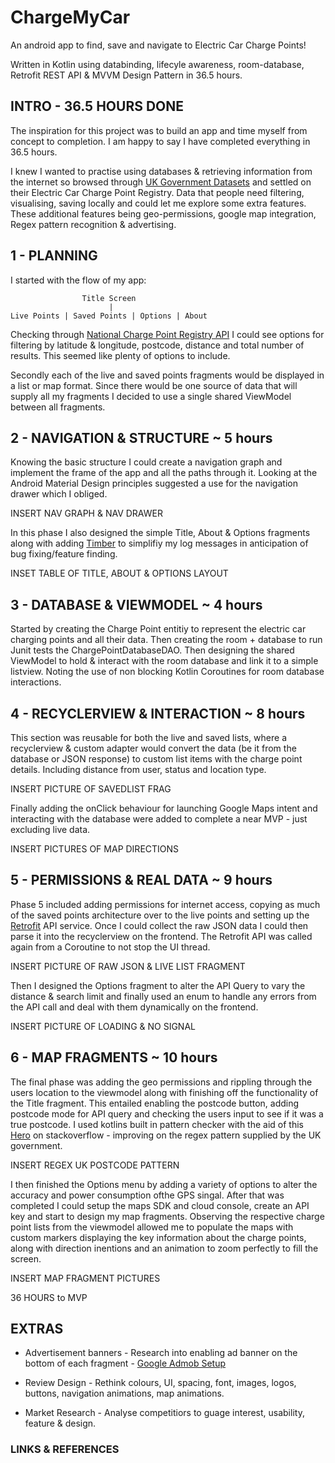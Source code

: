 # ChargeMyCar
An android app to find, save and navigate to Electric Car Charge Points!

Written in Kotlin using databinding, lifecyle awareness, room-database, Retrofit REST API & MVVM Design Pattern in 36.5 hours.

## INTRO - 36.5 HOURS DONE
The inspiration for this project was to build an app and time myself from concept to completion. I am happy to say I have completed everything in 36.5 hours. 

I knew I wanted to practise using databases & retrieving information from the internet so browsed through [UK Government Datasets](https://data.gov.uk/) and settled on their Electric Car Charge Point Registry. Data that people need filtering, visualising, saving locally and could let me explore some extra features. These additional features being geo-permissions, google map integration, Regex pattern recognition & advertising. 

## 1 - PLANNING
I started with the flow of my app: 

                    Title Screen
                          |
    Live Points | Saved Points | Options | About
    
Checking through [National Charge Point Registry API](https://chargepoints.dft.gov.uk/api/help) I could see options for filtering by latitude & longitude, postcode, distance and total number of results. This seemed like plenty of options to include. 

Secondly each of the live and saved points fragments would be displayed in a list or map format. Since there would be one source of data that will supply all my fragments I decided to use a single shared ViewModel between all fragments.

## 2 - NAVIGATION & STRUCTURE ~ 5 hours
Knowing the basic structure I could create a navigation graph and implement the frame of the app and all the paths through it. Looking at the Android Material Design principles suggested a use for the navigation drawer which I obliged.

INSERT NAV GRAPH & NAV DRAWER

In this phase I also designed the simple Title, About & Options fragments along with adding [Timber](https://github.com/JakeWharton/timber) to simplifiy my log messages in anticipation of bug fixing/feature finding.

INSET TABLE OF TITLE, ABOUT & OPTIONS LAYOUT


## 3 - DATABASE & VIEWMODEL ~ 4 hours
Started by creating the Charge Point entitiy to represent the electric car charging points and all their data. Then creating the room + database to run Junit tests the ChargePointDatabaseDAO. Then designing the shared ViewModel to hold & interact with the room database and link it to a simple listview. Noting the use of non blocking Kotlin Coroutines for room database interactions.

## 4 - RECYCLERVIEW & INTERACTION ~ 8 hours
This section was reusable for both the live and saved lists, where a recyclerview & custom adapter would convert the data (be it from the database or JSON response) to custom list items with the charge point details. Including distance from user, status and location type.

INSERT PICTURE OF SAVEDLIST FRAG

Finally adding the onClick behaviour for launching Google Maps intent and interacting with the database were added to complete a near MVP - just excluding live data.

INSERT PICTURES OF MAP DIRECTIONS

## 5 - PERMISSIONS & REAL DATA ~ 9 hours
Phase 5 included adding permissions for internet access, copying as much of the saved points architecture over to the live points and setting up the [Retrofit](https://square.github.io/retrofit/) API service. Once I could collect the raw JSON data I could then parse it into the recyclerview on the frontend. The Retrofit API was called again from a Coroutine to not stop the UI thread. 

INSERT PICTURE OF RAW JSON & LIVE LIST FRAGMENT

Then I designed the Options fragment to alter the API Query to vary the distance & search limit and finally used an enum to handle any errors from the API call and deal with them dynamically on the frontend.

INSERT PICTURE OF LOADING & NO SIGNAL 

## 6 - MAP FRAGMENTS ~ 10 hours
The final phase was adding the geo permissions and rippling through the users location to the viewmodel along with finishing off the functionality of the Title fragment. This entailed enabling the postcode button, adding postcode mode for API query and checking the users input to see if it was a true postcode. I used kotlins built in pattern checker with the aid of this [Hero](https://stackoverflow.com/questions/164979/regex-for-matching-uk-postcodes) on stackoverflow - improving on the regex pattern supplied by the UK government.

INSERT REGEX UK POSTCODE PATTERN

I then finished the Options menu by adding a variety of options to alter the accuracy and power consumption ofthe GPS singal. After that was completed I could setup the maps SDK and cloud console, create an API key and start to design my map fragments. Observing the respective charge point lists from the viewmodel allowed me to populate the maps with custom markers displaying the key information about the charge points, along with direction inentions and an animation to zoom perfectly to fill the screen.

INSERT MAP FRAGMENT PICTURES

36 HOURS to MVP

## EXTRAS
- Advertisement banners -
Research into enabling ad banner on the bottom of each fragment - [Google Admob Setup](https://developers.google.com/admob/android/quick-start)

- Review Design -
Rethink colours, UI, spacing, font, images, logos, buttons, navigation animations, map animations.

- Market Research -
Analyse competitiors to guage interest, usability, feature & design.

### LINKS & REFERENCES
